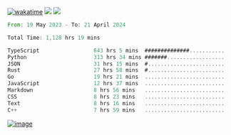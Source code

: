 [![wakatime](https://wakatime.com/badge/user/00eead22-fb14-4dd0-ab8a-3625cafbd50d.svg)](https://wakatime.com/@00eead22-fb14-4dd0-ab8a-3625cafbd50d)
![](https://komarev.com/ghpvc/?username=flatypus)
![](https://pixel.flatypus.me/flatypus?type=tracker)
<!--START_SECTION:waka-->

```rust
From: 19 May 2023 - To: 21 April 2024

Total Time: 1,128 hrs 19 mins

TypeScript                 643 hrs 5 mins  ##############...........   56.77 %
Python                     313 hrs 34 mins #######..................   27.68 %
JSON                       31 hrs 15 mins  #........................   02.76 %
Rust                       27 hrs 58 mins  #........................   02.47 %
Go                         19 hrs 21 mins  .........................   01.71 %
JavaScript                 12 hrs 37 mins  .........................   01.11 %
Markdown                   8 hrs 56 mins   .........................   00.79 %
CSS                        8 hrs 23 mins   .........................   00.74 %
Text                       8 hrs 16 mins   .........................   00.73 %
C++                        7 hrs 59 mins   .........................   00.70 %
```

<!--END_SECTION:waka-->
[<img alt="image" src="https://github.com/flatypus/flatypus/assets/68029599/0a302dc1-501c-43a0-ae8d-37ec4817f3bd">](https://flatypus.me)

